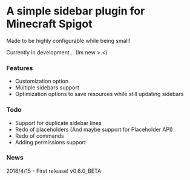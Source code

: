 # A simple sidebar plugin for Minecraft Spigot

Made to be highly configurable while being small!

Currently in development... (Im new >.<)
### Features

- Customization option
- Multiple sidebars support
- Optimization options to save resources while still updating sidebars

### Todo

- Support for duplicate sidebar lines
- Redo of placeholders (And maybe support for Placeholder API)
- Redo of commands
- Adding permissions support

### News

2018/4/15 - First release! v0.6.0_BETA
